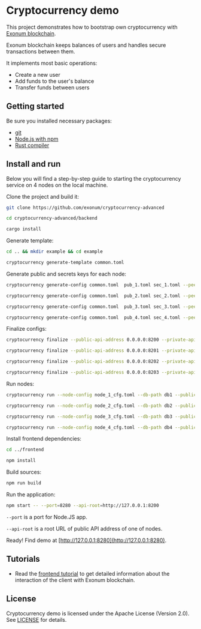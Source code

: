 # Cryptocurrency demo

This project demonstrates how to bootstrap own cryptocurrency
with [Exonum blockchain](https://github.com/exonum/exonum).

Exonum blockchain keeps balances of users and handles secure
transactions between them.

It implements most basic operations:

- Create a new user
- Add funds to the user's balance
- Transfer funds between users

## Getting started

Be sure you installed necessary packages:

- [git](https://git-scm.com/downloads)
- [Node.js with npm](https://nodejs.org/en/download/)
- [Rust compiler](https://rustup.rs/)

## Install and run

Below you will find a step-by-step guide to starting the cryptocurrency
service on 4 nodes on the local machine.

Clone the project and build it:

```sh
git clone https://github.com/exonum/cryptocurrency-advanced

cd cryptocurrency-advanced/backend

cargo install
```

Generate template:

```sh
cd .. && mkdir example && cd example

cryptocurrency generate-template common.toml
```

Generate public and secrets keys for each node:

```sh
cryptocurrency generate-config common.toml  pub_1.toml sec_1.toml --peer-addr 127.0.0.1:6331

cryptocurrency generate-config common.toml  pub_2.toml sec_2.toml --peer-addr 127.0.0.1:6332

cryptocurrency generate-config common.toml  pub_3.toml sec_3.toml --peer-addr 127.0.0.1:6333

cryptocurrency generate-config common.toml  pub_4.toml sec_4.toml --peer-addr 127.0.0.1:6334
```

Finalize configs:

<!-- markdownlint-disable MD013 -->
```sh
cryptocurrency finalize --public-api-address 0.0.0.0:8200 --private-api-address 0.0.0.0:8091 sec_1.toml node_1_cfg.toml --public-configs pub_1.toml pub_2.toml pub_3.toml pub_4.toml

cryptocurrency finalize --public-api-address 0.0.0.0:8201 --private-api-address 0.0.0.0:8092 sec_2.toml node_2_cfg.toml --public-configs pub_1.toml pub_2.toml pub_3.toml pub_4.toml

cryptocurrency finalize --public-api-address 0.0.0.0:8202 --private-api-address 0.0.0.0:8093 sec_3.toml node_3_cfg.toml --public-configs pub_1.toml pub_2.toml pub_3.toml pub_4.toml

cryptocurrency finalize --public-api-address 0.0.0.0:8203 --private-api-address 0.0.0.0:8094 sec_4.toml node_4_cfg.toml --public-configs pub_1.toml pub_2.toml pub_3.toml pub_4.toml
```

Run nodes:

```sh
cryptocurrency run --node-config node_1_cfg.toml --db-path db1 --public-api-address 0.0.0.0:8200

cryptocurrency run --node-config node_2_cfg.toml --db-path db2 --public-api-address 0.0.0.0:8201

cryptocurrency run --node-config node_3_cfg.toml --db-path db3 --public-api-address 0.0.0.0:8202

cryptocurrency run --node-config node_4_cfg.toml --db-path db4 --public-api-address 0.0.0.0:8203
```
<!-- markdownlint-enable MD013 -->

Install frontend dependencies:

```sh
cd ../frontend

npm install
```

Build sources:

```sh
npm run build
```

Run the application:

```sh
npm start -- --port=8280 --api-root=http://127.0.0.1:8200
```

`--port` is a port for Node.JS app.

`--api-root` is a root URL of public API address of one of nodes.

Ready! Find demo at [http://127.0.0.1:8280](http://127.0.0.1:8280).

## Tutorials

- Read the [frontend tutorial](tutorial/frontend.md) to get detailed
  information about the interaction of the client with Exonum blockchain.

## License

Cryptocurrency demo is licensed under the Apache License (Version 2.0).
See [LICENSE](LICENSE) for details.
